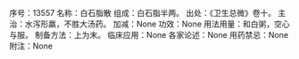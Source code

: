 序号：13557
名称：白石脂散
组成：白石脂半两。
出处：《卫生总微》卷十。
主治：水泻形羸，不胜大汤药。
加减：None
功效：None
用法用量：和白粥，空心与服。
制备方法：上为末。
临床应用：None
各家论述：None
用药禁忌：None
附注：None
